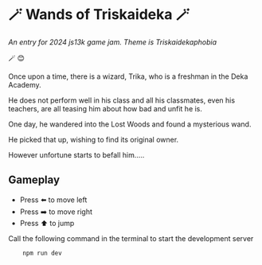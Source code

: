 #  :magic_wand: Wands of Triskaideka :magic_wand:
_An entry for 2024 js13k game jam. Theme is Triskaidekaphobia_

:magic_wand: :blush:

Once upon a time, there is a wizard, Trika, who is a freshman in the Deka Academy.

He does not perform well in his class and all his classmates, even his teachers, are all teasing him about how bad and unfit he is.

One day, he wandered into the Lost Woods and found a mysterious wand.

He picked that up, wishing to find its original owner. 

However unfortune starts to befall him.....

## Gameplay

- Press :arrow_left: to move left
- Press :arrow_right: to move right
- Press :arrow_up: to jump

Call the following command in the terminal to start the development server

```
    npm run dev
```
